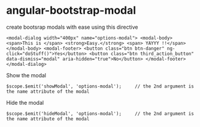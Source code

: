angular-bootstrap-modal
=======================

create bootsrap modals with ease using this directive


`
<modal-dialog width="400px" name="options-modal">
    <modal-body>
        <span>This is </span>
        <strong>Easy.</strong>
        <span> YAYYY !!</span>
    </modal-body>
    <modal-footer>
        <button class="btn btn-danger" ng-click="doStuff()">Yes</button>
        <button class="btn third_action_button" data-dismiss="modal" aria-hidden="true">No</button>
    </modal-footer>
</modal-dialog>
`

Show the modal

`
$scope.$emit('showModal', 'options-modal'); 	// the 2nd argument is the name attribute of the modal
`

Hide the modal

`
$scope.$emit('hideModal', 'options-modal'); 	// the 2nd argument is the name attribute of the modal
`